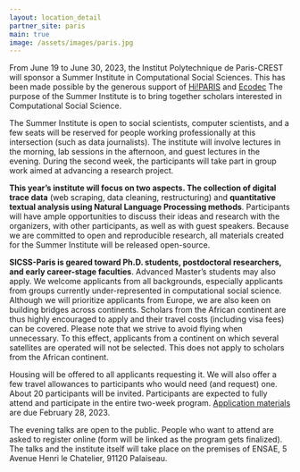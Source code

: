 ```yaml
---
layout: location_detail
partner_site: paris
main: true
image: /assets/images/paris.jpg
---
```


From June 19 to June 30, 2023, the Institut Polytechnique de Paris-CREST will sponsor a Summer Institute in Computational Social Sciences. This has been made possible by the generous support of [Hi!PARIS](https://www.hi-paris.fr) and [Ecodec](https://labex-ecodec.ensae.fr)
The purpose of the Summer Institute is to bring together scholars interested in Computational Social Science.

The Summer Institute is open to social scientists, computer scientists, and a few seats will be reserved for people working professionally at this intersection (such as data journalists).
The institute will involve lectures in the morning, lab sessions in the afternoon, and guest lectures in the evening. During the second week, the participants will take part in group work aimed at advancing a research project.

**This year’s institute will focus on two aspects. The collection of digital trace data** (web scraping, data cleaning, restructuring) and **quantitative textual analysis using Natural Language Processing methods**. Participants will have ample opportunities to discuss their ideas and research with the organizers, with other participants, as well as with guest speakers. Because we are committed to open and reproducible research, all materials created for the Summer Institute will be released open-source.

**SICSS-Paris is geared toward Ph.D. students, postdoctoral researchers, and early career-stage faculties**. Advanced Master’s students may also apply. We welcome applicants from all backgrounds, especially applicants from groups currently under-represented in computational social science. Although we will prioritize applicants from Europe, we are also keen on building bridges across continents. Scholars from the African continent are thus highly encouraged to apply and their travel costs (including visa fees) can be covered.
Please note that we strive to avoid flying when unnecessary. To this effect, applicants from a continent on which several satellites are operated will not be selected. This does not apply to scholars from the African continent.

Housing will be offered to all applicants requesting it. We will also offer a few travel allowances to participants who would need (and request) one. About 20 participants will be invited. Participants are expected to fully attend and participate in the entire two-week program.
[Application materials](https://compsocialscience.github.io/summer-institute/2023/paris/apply) are due February 28, 2023.

The evening talks are open to the public. People who want to attend are asked to register online (form will be linked as the program gets finalized). The talks and the institute itself will take place on the premises of ENSAE, 5 Avenue Henri le Chatelier, 91120 Palaiseau.
